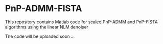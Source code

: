 # PnP-ADMM-FISTA
This repository contains Matlab code for scaled PnP-ADMM and PnP-FISTA algorithms using the linear NLM denoiser

The code will be uploaded soon ...
